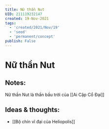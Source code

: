 ```yaml
---
title: Nữ thần Nut
UID: 211119232147
created: 19-Nov-2021
tags:
  - 'created/2021/Nov/19'
  - 'seed'
  - 'permanent/concept'
publish: False
---
```

# Nữ thần Nut

## Notes:
Nữ thần Nut là thần bầu trời của [[Ai Cập Cổ Đại]]

## Ideas & thoughts:
- [[Bộ chín vĩ đại của Heliopolis]]

